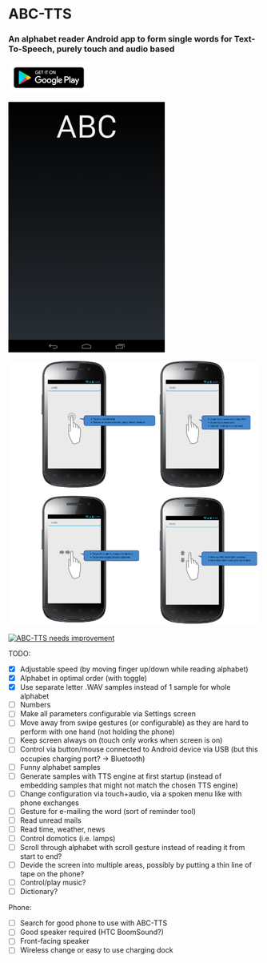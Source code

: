 # ABC-TTS
### An alphabet reader Android app to form single words for Text-To-Speech, purely touch and audio based

[![Google Play](GooglePlay.png)](https://play.google.com/store/apps/details?id=nl.joozt.abc)

![Screenshot](Screenshot.png)

![Use cases](UseCases.png)
 
[![ABC-TTS needs improvement](https://img.youtube.com/vi/dintOYd4JK0/0.jpg)](https://www.youtube.com/watch?v=dintOYd4JK0)

TODO:
 - [x] Adjustable speed (by moving finger up/down while reading alphabet)
 - [x] Alphabet in optimal order (with toggle)
 - [x] Use separate letter .WAV samples instead of 1 sample for whole alphabet
 - [ ] Numbers
 - [ ] Make all parameters configurable via Settings screen
 - [ ] Move away from swipe gestures (or configurable) as they are hard to perform with one hand (not holding the phone)
 - [ ] Keep screen always on (touch only works when screen is on)
 - [ ] Control via button/mouse connected to Android device via USB (but this occupies charging port? -> Bluetooth)
 - [ ] Funny alphabet samples
 - [ ] Generate samples with TTS engine at first startup (instead of embedding samples that might not match the chosen TTS engine)
 - [ ] Change configuration via touch+audio, via a spoken menu like with phone exchanges
 - [ ] Gesture for e-mailing the word (sort of reminder tool)
 - [ ] Read unread mails
 - [ ] Read time, weather, news
 - [ ] Control domotics (i.e. lamps)
 - [ ] Scroll through alphabet with scroll gesture instead of reading it from start to end?
 - [ ] Devide the screen into multiple areas, possibly by putting a thin line of tape on the phone?
 - [ ] Control/play music?
 - [ ] Dictionary?
 
Phone:
 - [ ] Search for good phone to use with ABC-TTS
 - [ ] Good speaker required (HTC BoomSound?)
 - [ ] Front-facing speaker
 - [ ] Wireless change or easy to use charging dock
